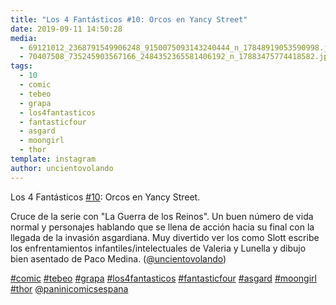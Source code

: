 ```yaml
---
title: "Los 4 Fantásticos #10: Orcos en Yancy Street"
date: 2019-09-11 14:50:28
media: 
  - 69121012_2368791549906248_9150075093143240444_n_17848919053590998.jpg
  - 70407508_735245903567166_2484352365581406192_n_17883475774418582.jpg
tags: 
  - 10
  - comic
  - tebeo
  - grapa
  - los4fantasticos
  - fantasticfour
  - asgard
  - moongirl
  - thor
template: instagram
author: uncientovolando
---
```


Los 4 Fantásticos [#10](/tags/10): Orcos en Yancy Street.

Cruce de la serie con "La Guerra de los Reinos". Un buen número de vida normal y personajes hablando que se llena de acción hacia su final con la llegada de la invasión asgardiana. Muy divertido ver los como Slott escribe los enfrentamientos infantiles/intelectuales de Valeria y Lunella y dibujo bien asentado de Paco Medina. ([@uncientovolando](https://instagram.com/uncientovolando))






[#comic](/tags/comic) [#tebeo](/tags/tebeo) [#grapa](/tags/grapa) [#los4fantasticos](/tags/los4fantasticos) [#fantasticfour](/tags/fantasticfour) [#asgard](/tags/asgard) [#moongirl](/tags/moongirl) [#thor](/tags/thor) [@paninicomicsespana](https://instagram.com/paninicomicsespana)
